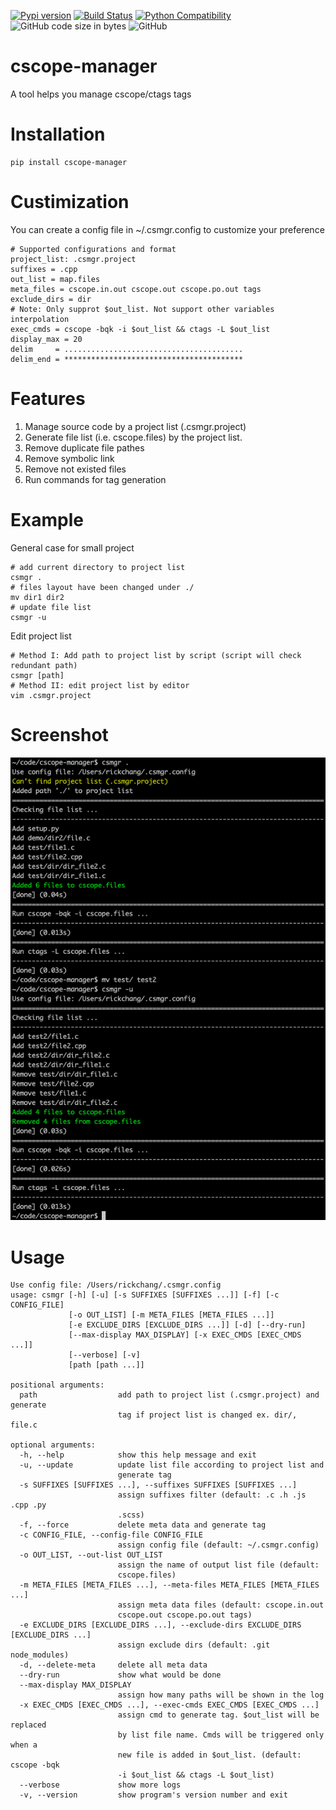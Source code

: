 [![Pypi version](https://img.shields.io/pypi/v/cscope-manager)](https://pypi.org/project/cscope-manager/)
[![Build Status](https://travis-ci.com/susu9/cscope-manager.svg?branch=master)](https://travis-ci.com/susu9/cscope-manager)
[![Python Compatibility](https://img.shields.io/pypi/pyversions/cscope-manager)](https://travis-ci.com/susu9/cscope-manager)
![GitHub code size in bytes](https://img.shields.io/github/languages/code-size/susu9/cscope-manager.svg)
![GitHub](https://img.shields.io/github/license/susu9/cscope-manager.svg)
# cscope-manager
A tool helps you manage cscope/ctags tags

# Installation
```shell
pip install cscope-manager
```

# Custimization
You can create a config file in ~/.csmgr.config to customize your preference
```
# Supported configurations and format
project_list: .csmgr.project
suffixes = .cpp
out_list = map.files
meta_files = cscope.in.out cscope.out cscope.po.out tags
exclude_dirs = dir
# Note: Only supprot $out_list. Not support other variables interpolation
exec_cmds = cscope -bqk -i $out_list && ctags -L $out_list
display_max = 20
delim     = ........................................
delim_end = ****************************************
```

# Features
1. Manage source code by a project list (.csmgr.project)
2. Generate file list (i.e. cscope.files) by the project list.
3. Remove duplicate file pathes
4. Remove symbolic link
5. Remove not existed files
6. Run commands for tag generation

# Example
General case for small project
```shell
# add current directory to project list
csmgr .
# files layout have been changed under ./
mv dir1 dir2
# update file list
csmgr -u
```
Edit project list
```shell
# Method I: Add path to project list by script (script will check redundant path)
csmgr [path]
# Method II: edit project list by editor
vim .csmgr.project
```

# Screenshot

![example](https://github.com/susu9/cscope-manager/blob/master/screenshot-1.png)

# Usage
```
Use config file: /Users/rickchang/.csmgr.config
usage: csmgr [-h] [-u] [-s SUFFIXES [SUFFIXES ...]] [-f] [-c CONFIG_FILE]
             [-o OUT_LIST] [-m META_FILES [META_FILES ...]]
             [-e EXCLUDE_DIRS [EXCLUDE_DIRS ...]] [-d] [--dry-run]
             [--max-display MAX_DISPLAY] [-x EXEC_CMDS [EXEC_CMDS ...]]
             [--verbose] [-v]
             [path [path ...]]

positional arguments:
  path                  add path to project list (.csmgr.project) and generate
                        tag if project list is changed ex. dir/, file.c

optional arguments:
  -h, --help            show this help message and exit
  -u, --update          update list file according to project list and
                        generate tag
  -s SUFFIXES [SUFFIXES ...], --suffixes SUFFIXES [SUFFIXES ...]
                        assign suffixes filter (default: .c .h .js .cpp .py
                        .scss)
  -f, --force           delete meta data and generate tag
  -c CONFIG_FILE, --config-file CONFIG_FILE
                        assign config file (default: ~/.csmgr.config)
  -o OUT_LIST, --out-list OUT_LIST
                        assign the name of output list file (default:
                        cscope.files)
  -m META_FILES [META_FILES ...], --meta-files META_FILES [META_FILES ...]
                        assign meta data files (default: cscope.in.out
                        cscope.out cscope.po.out tags)
  -e EXCLUDE_DIRS [EXCLUDE_DIRS ...], --exclude-dirs EXCLUDE_DIRS [EXCLUDE_DIRS ...]
                        assign exclude dirs (default: .git node_modules)
  -d, --delete-meta     delete all meta data
  --dry-run             show what would be done
  --max-display MAX_DISPLAY
                        assign how many paths will be shown in the log
  -x EXEC_CMDS [EXEC_CMDS ...], --exec-cmds EXEC_CMDS [EXEC_CMDS ...]
                        assign cmd to generate tag. $out_list will be replaced
                        by list file name. Cmds will be triggered only when a
                        new file is added in $out_list. (default: cscope -bqk
                        -i $out_list && ctags -L $out_list)
  --verbose             show more logs
  -v, --version         show program's version number and exit
```
